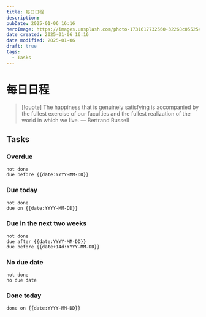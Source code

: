 ```yaml
---
title: 每日日程
description: 
pubDate: 2025-01-06 16:16
heroImage: https://images.unsplash.com/photo-1731617732560-32268c055254?crop=entropy&cs=srgb&fm=jpg&ixid=M3w2Mjc5MjV8MHwxfHJhbmRvbXx8fHx8fHx8fDE3MzYxNTEzNzh8&ixlib=rb-4.0.3&q=85&w=1200h=400
date created: 2025-01-06 16:16
date modified: 2025-01-06
draft: true
tags:
  - Tasks
---
```


# 每日日程

> [!quote] The happiness that is genuinely satisfying is accompanied by the fullest exercise of our faculties and the fullest realization of the world in which we live.
> — Bertrand Russell

## Tasks
### Overdue

```tasks
not done
due before {{date:YYYY-MM-DD}}
```

### Due today
```tasks
not done
due on {{date:YYYY-MM-DD}}
```

### Due in the next two weeks
```tasks
not done
due after {{date:YYYY-MM-DD}}
due before {{date+14d:YYYY-MM-DD}}
```

### No due date
```tasks
not done
no due date
```

### Done today
```tasks
done on {{date:YYYY-MM-DD}}
```
